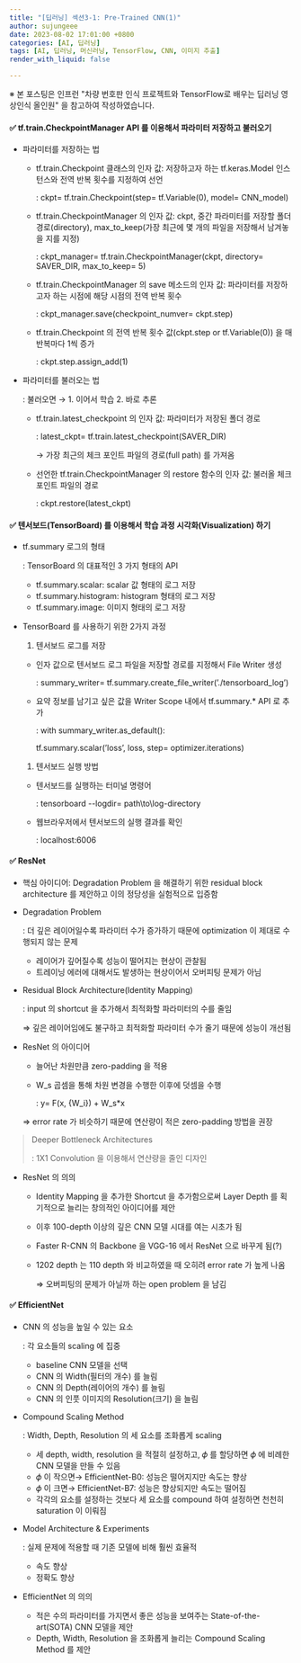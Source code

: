 ```yaml
---
title: "[딥러닝] 섹션3-1: Pre-Trained CNN(1)"
author: sujungeee
date: 2023-08-02 17:01:00 +0800
categories: [AI, 딥러닝]
tags: [AI, 딥러닝, 머신러닝, TensorFlow, CNN, 이미지 추출]
render_with_liquid: false

---
```




※ 본 포스팅은 인프런 "차량 번호판 인식 프로젝트와 TensorFlow로 배우는 딥러닝 영상인식 올인원" 을 참고하여 작성하였습니다.



#### ✅  tf.train.CheckpointManager API 를 이용해서 파라미터 저장하고 불러오기

- 파라미터를 저장하는 법

  - tf.train.Checkpoint 클래스의 인자 값: 저장하고자 하는 tf.keras.Model 인스턴스와 전역 반복 횟수를 지정하여 선언

    : ckpt= tf.train.Checkpoint(step= tf.Variable(0), model= CNN_model)

  - tf.train.CheckpointManager 의 인자 값: ckpt, 중간 파라미터를 저장할 폴더 경로(directory), max_to_keep(가장 최근에 몇 개의 파일을 저장해서 남겨놓을 지를 지정)

    : ckpt_manager= tf.train.CheckpointManager(ckpt, directory= SAVER_DIR, max_to_keep= 5)

  - tf.train.CheckpointManager 의 save 메소드의 인자 값: 파라미터를 저장하고자 하는 시점에 해당 시점의 전역 반복 횟수

    : ckpt_manager.save(checkpoint_numver= ckpt.step)

  - tf.train.Checkpoint 의 전역 반복 횟수 값(ckpt.step or tf.Variable(0)) 을 매 반복마다 1씩 증가

    : ckpt.step.assign_add(1)

- 파라미터를 불러오는 법

  : 불러오면 → 1. 이어서 학습 2. 바로 추론

  - tf.train.latest_checkpoint 의 인자 값: 파라미터가 저장된 폴더 경로

    : latest_ckpt= tf.train.latest_checkpoint(SAVER_DIR)

    → 가장 최근의 체크 포인트 파일의 경로(full path) 를 가져옴

  - 선언한 tf.train.CheckpointManager 의 restore 함수의 인자 값: 불러올 체크 포인트 파일의 경로

    : ckpt.restore(latest_ckpt)



#### ✅  텐서보드(TensorBoard) 를 이용해서 학습 과정 시각화(Visualization) 하기

- tf.summary 로그의 형태

  : TensorBoard 의 대표적인 3 가지 형태의 API

  - tf.summary.scalar: scalar 값 형태의 로그 저장
  - tf.summary.histogram: histogram 형태의 로그 저장
  - tf.summary.image: 이미지 형태의 로그 저장

- TensorBoard 를 사용하기 위한 2가지 과정

  1. 텐서보드 로그를 저장

  - 인자 값으로 텐서보드 로그 파일을 저장할 경로를 지정해서 File Writer 생성

    : summary_writer= tf.summary.create_file_writer(’./tensorboard_log’)

  - 요약 정보를 남기고 싶은 값을 Writer Scope 내에서 tf.summary.* API 로 추가

    : with summary_writer.as_default():

    tf.summary.scalar(’loss’, loss, step= optimizer.iterations)

  1. 텐서보드 실행 방법

  - 텐서보드를 실행하는 터미널 명령어

    : tensorboard --logdir= path\to\log-directory

  - 웹브라우저에서 텐서보드의 실행 결과를 확인

    : localhost:6006



#### ✅  ResNet

- 핵심 아이디어: Degradation Problem 을 해결하기 위한 residual block architecture 를 제안하고 이의 정당성을 실험적으로 입증함

- Degradation Problem

  : 더 깊은 레이어일수록 파라미터 수가 증가하기 때문에 optimization 이 제대로 수행되지 않는 문제

  - 레이어가 깊어질수록 성능이 떨어지는 현상이 관찰됨
  - 트레이닝 에러에 대해서도 발생하는 현상이어서 오버피팅 문제가 아님

- Residual Block Architecture(Identity Mapping)

  : input 의 shortcut 을 추가해서 최적화할 파라미터의 수를 줄임

  ⇒ 깊은 레이어임에도 불구하고 최적화할 파라미터 수가 줄기 때문에 성능이 개선됨

- ResNet 의 아이디어

  - 늘어난 차원만큼 zero-padding 을 적용

  - W_s 곱셈을 통해 차원 변경을 수행한 이후에 덧셈을 수행

    : y= F(x, {W_i}) + W_s*x

  ⇒ error rate 가 비슷하기 때문에 연산량이 적은 zero-padding 방법을 권장

> Deeper Bottleneck Architectures
>
> : 1X1 Convolution 을 이용해서 연산량을 줄인 디자인

- ResNet 의 의의

  - Identity Mapping 을 추가한 Shortcut 을 추가함으로써 Layer Depth 를 획기적으로 늘리는 창의적인 아이디어를 제안

  - 이후 100-depth 이상의 깊은 CNN 모델 시대를 여는 시초가 됨

  - Faster R-CNN 의 Backbone 을 VGG-16 에서 ResNet 으로 바꾸게 됨(?)

  - 1202 depth 는 110 depth 와 비교하였을 때 오히려 error rate 가 높게 나옴

    ⇒ 오버피팅의 문제가 아닐까 하는 open problem 을 남김



#### ✅  EfficientNet

- CNN 의 성능을 높일 수 있는 요소

  : 각 요소들의 scaling 에 집중

  - baseline CNN 모델을 선택
  - CNN 의 Width(필터의 개수) 를 늘림
  - CNN 의 Depth(레이어의 개수) 를 늘림
  - CNN 의 인풋 이미지의 Resolution(크기) 을 늘림

- Compound Scaling Method

  : Width, Depth, Resolution 의 세 요소를 조화롭게 scaling

  - 세 depth, width, resolution 을 적절히 설정하고, 𝜙 를 할당하면 𝜙 에 비례한 CNN 모델을 만들 수 있음
  - 𝜙 이 작으면→ EfficientNet-B0: 성능은 떨어지지만 속도는 향상
  - 𝜙 이 크면→ EfficientNet-B7: 성능은 향상되지만 속도는 떨어짐
  - 각각의 요소를 설정하는 것보다 세 요소를 compound 하여 설정하면 천천히 saturation 이 이뤄짐

- Model Architecture & Experiments

  : 실제 문제에 적용할 때 기존 모델에 비해 훨씬 효율적

  - 속도 향상
  - 정확도 향상

- EfficientNet 의 의의

  - 적은 수의 파라미터를 가지면서 좋은 성능을 보여주는 State-of-the-art(SOTA) CNN 모델을 제안
  - Depth, Width, Resolution 을 조화롭게 늘리는 Compound Scaling Method 를 제안
